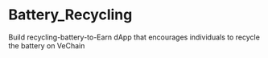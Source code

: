 # Battery_Recycling
Build recycling-battery-to-Earn dApp that encourages individuals to recycle the battery on VeChain
